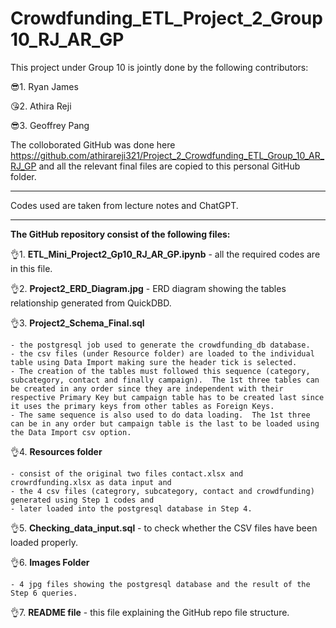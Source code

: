 # Crowdfunding_ETL_Project_2_Group10_RJ_AR_GP

This project under Group 10 is jointly done by the following contributors:

😎1. Ryan James

😘2. Athira Reji

😎3. Geoffrey Pang


The colloborated GitHub was done here https://github.com/athirareji321/Project_2_Crowdfunding_ETL_Group_10_AR_RJ_GP 
and all the relevant final files are copied to this personal GitHub folder.

-----------------------------------------------------------
Codes used are taken from lecture notes and ChatGPT.

-----------------------------------------------------------

**The GitHub repository consist of the following files:**

👌1. **ETL_Mini_Project2_Gp10_RJ_AR_GP.ipynb** - all the required codes are in this file.

👌2. **Project2_ERD_Diagram.jpg** - ERD diagram showing the tables relationship generated from QuickDBD.

👌3. **Project2_Schema_Final.sql**

    - the postgresql job used to generate the crowdfunding_db database.
    - the csv files (under Resource folder) are loaded to the individual table using Data Import making sure the header tick is selected.
    - The creation of the tables must followed this sequence (category, subcategory, contact and finally campaign).  The 1st three tables can be created in any order since they are independent with their respective Primary Key but campaign table has to be created last since it uses the primary keys from other tables as Foreign Keys.
    - The same sequence is also used to do data loading.  The 1st three can be in any order but campaign table is the last to be loaded using the Data Import csv option.
👌4. **Resources folder**

    - consist of the original two files contact.xlsx and crowrdfunding.xlsx as data input and 
    - the 4 csv files (categrory, subcategory, contact and crowdfunding) generated using Step 1 codes and
    - later loaded into the postgresql database in Step 4.
👌5. **Checking_data_input.sql** - to check whether the CSV files have been loaded properly.

👌6. **Images Folder** 

    - 4 jpg files showing the postgresql database and the result of the Step 6 queries.
    
👌7. **README file** - this file explaining the GitHub repo file structure.